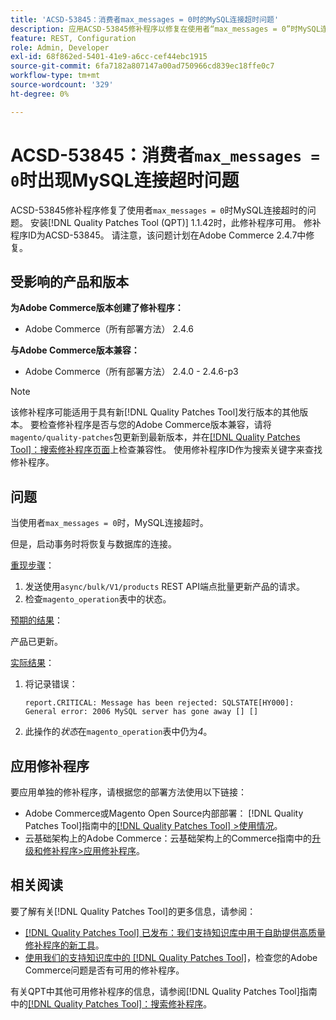 ```yaml
---
title: 'ACSD-53845：消费者max_messages = 0时的MySQL连接超时问题'
description: 应用ACSD-53845修补程序以修复在使用者“max_messages = 0”时MySQL连接超时的Adobe Commerce问题。
feature: REST, Configuration
role: Admin, Developer
exl-id: 68f862ed-5401-41e9-a6cc-cef44ebc1915
source-git-commit: 6fa7182a807147a00ad750966cd839ec18ffe0c7
workflow-type: tm+mt
source-wordcount: '329'
ht-degree: 0%

---
```


# ACSD-53845：消费者`max_messages = 0`时出现MySQL连接超时问题

ACSD-53845修补程序修复了使用者`max_messages = 0`时MySQL连接超时的问题。 安装[!DNL Quality Patches Tool (QPT)] 1.1.42时，此修补程序可用。 修补程序ID为ACSD-53845。 请注意，该问题计划在Adobe Commerce 2.4.7中修复。

## 受影响的产品和版本

**为Adobe Commerce版本创建了修补程序：**

* Adobe Commerce（所有部署方法） 2.4.6

**与Adobe Commerce版本兼容：**

* Adobe Commerce（所有部署方法） 2.4.0 - 2.4.6-p3

>[!NOTE]
>
>该修补程序可能适用于具有新[!DNL Quality Patches Tool]发行版本的其他版本。 要检查修补程序是否与您的Adobe Commerce版本兼容，请将`magento/quality-patches`包更新到最新版本，并在[[!DNL Quality Patches Tool]：搜索修补程序页面](https://experienceleague.adobe.com/tools/commerce-quality-patches/index.html?lang=zh-Hans)上检查兼容性。 使用修补程序ID作为搜索关键字来查找修补程序。

## 问题

当使用者`max_messages = 0`时，MySQL连接超时。

但是，启动事务时将恢复与数据库的连接。

<u>重现步骤</u>：

1. 发送使用`async/bulk/V1/products` REST API端点批量更新产品的请求。
1. 检查`magento_operation`表中的状态。

<u>预期的结果</u>：

产品已更新。

<u>实际结果</u>：

1. 将记录错误：

   ```
   report.CRITICAL: Message has been rejected: SQLSTATE[HY000]: General error: 2006 MySQL server has gone away [] []
   ```

1. 此操作的&#x200B;*状态*&#x200B;在`magento_operation`表中仍为&#x200B;*4*。

## 应用修补程序

要应用单独的修补程序，请根据您的部署方法使用以下链接：

* Adobe Commerce或Magento Open Source内部部署： [!DNL Quality Patches Tool]指南中的[[!DNL Quality Patches Tool] >使用情况](https://experienceleague.adobe.com/docs/commerce-operations/tools/quality-patches-tool/usage.html?lang=zh-Hans)。
* 云基础架构上的Adobe Commerce：云基础架构上的Commerce指南中的[升级和修补程序>应用修补程序](https://experienceleague.adobe.com/docs/commerce-cloud-service/user-guide/develop/upgrade/apply-patches.html?lang=zh-Hans)。

## 相关阅读

要了解有关[!DNL Quality Patches Tool]的更多信息，请参阅：

* [[!DNL Quality Patches Tool] 已发布：我们支持知识库中用于自助提供高质量修补程序的新工具](/help/announcements/adobe-commerce-announcements/magento-quality-patches-released-new-tool-to-self-serve-quality-patches.md)。
* [使用我们的支持知识库中的 [!DNL Quality Patches Tool]](/help/support-tools/patches-available-in-qpt-tool/check-patch-for-magento-issue-with-magento-quality-patches.md)，检查您的Adobe Commerce问题是否有可用的修补程序。

有关QPT中其他可用修补程序的信息，请参阅[!DNL Quality Patches Tool]指南中的[[!DNL Quality Patches Tool]：搜索修补程序](https://experienceleague.adobe.com/tools/commerce-quality-patches/index.html?lang=zh-Hans)。
